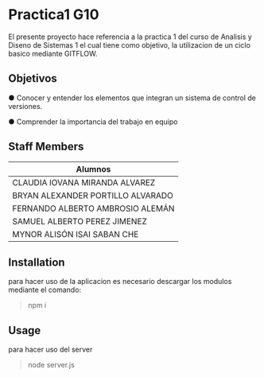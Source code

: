 # Practica1 G10

El presente proyecto hace referencia a la practica 1 del curso de Analisis y Diseno de Sistemas 1 el cual tiene como objetivo, la utilizacion de un ciclo basico mediante GITFLOW.

## Objetivos
● Conocer y entender los elementos que integran un sistema de control de versiones.

● Comprender la importancia del trabajo en equipo


## Staff Members
| Alumnos |
| ------ | 
| CLAUDIA IOVANA MIRANDA ALVAREZ |
| BRYAN ALEXANDER PORTILLO ALVARADO|
| FERNANDO ALBERTO AMBROSIO ALEMÁN|
| SAMUEL ALBERTO PEREZ JIMENEZ|
| MYNOR ALISÓN ISAI SABAN CHE |




## Installation
para hacer uso de la aplicacion es necesario descargar los modulos mediante el comando:
> npm i


## Usage

para hacer uso del server
> node server.js
